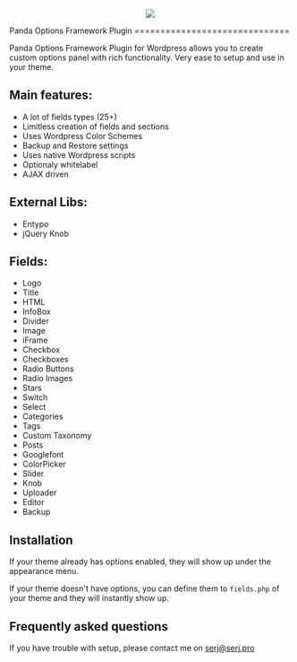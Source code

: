<p align="center">
  <img src="https://cloud.githubusercontent.com/assets/8569893/23181530/5b554f2a-f886-11e6-816d-12c2d0fb2998.png"/>
</p>
Panda Options Framework Plugin
==============================

Panda Options Framework Plugin for Wordpress allows you to create custom options panel with rich functionality. 
Very ease to setup and use in your theme.

Main features:
--------------
* A lot of fields types (25+)
* Limitless creation of fields and sections
* Uses Wordpress Color Schemes
* Backup and Restore settings
* Uses native Wordpress scripts
* Optionaly whitelabel
* AJAX driven

External Libs:
--------------
* Entypo
* jQuery Knob

Fields:
-------
* Logo
* Title
* HTML
* InfoBox
* Divider
* Image
* iFrame
* Checkbox
* Checkboxes
* Radio Buttons
* Radio Images
* Stars
* Switch
* Select
* Categories
* Tags
* Custom Taxonomy
* Posts
* Googlefont
* ColorPicker
* Slider
* Knob
* Uploader
* Editor
* Backup

Installation
------------

If your theme already has options enabled, they will show up under the appearance menu.

If your theme doesn't have options, you can define them to <code>fields.php</code> of your theme and they will instantly show up.

Frequently asked questions
--------------------------

If you have trouble with setup, please contact me on <a href="mailto:serj@serj.pro">serj@serj.pro</a>

